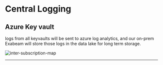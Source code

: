 # Central Logging

## Azure Key vault

logs from all keyvaults will be sent to azure log analytics, and our on-prem Exabeam will store those logs in the data lake for long term storage.

![inter-subscription-map](https://s3-us-west-1.amazonaws.com/donfouts.io/kv_logging.png)

---


